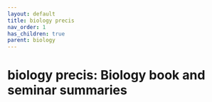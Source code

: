 ```yaml
---
layout: default
title: biology precis
nav_order: 1
has_children: true
parent: biology
---
```


# biology precis: Biology book and seminar summaries


